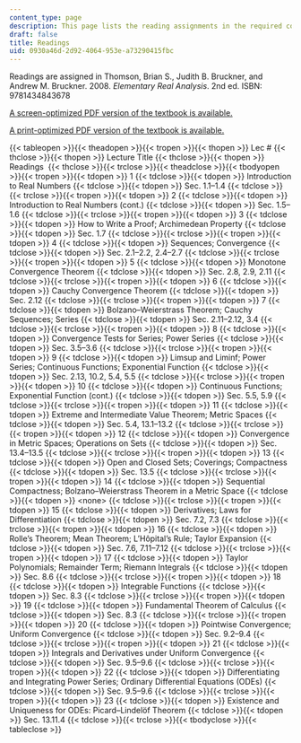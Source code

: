```yaml
---
content_type: page
description: This page lists the reading assignments in the required course textbook.
draft: false
title: Readings
uid: 0930a46d-2d92-4064-953e-a73290415fbc
---
```

Readings are assigned in Thomson, Brian S., Judith B. Bruckner, and Andrew M. Bruckner. 2008. *Elementary Real Analysis*. 2nd ed. ISBN: 9781434843678

[A screen-optimized PDF version of the textbook is available.](https://classicalrealanalysis.info/com/documents/TBB-AllChapters-Landscape.pdf)         

[A print-optimized PDF version of the textbook is available.](https://classicalrealanalysis.info/com/documents/TBB-AllChapters-Portrait.pdf)                      

{{< tableopen >}}{{< theadopen >}}{{< tropen >}}{{< thopen >}}
Lec #
{{< thclose >}}{{< thopen >}}
Lecture Title
{{< thclose >}}{{< thopen >}}
Readings 
{{< thclose >}}{{< trclose >}}{{< theadclose >}}{{< tbodyopen >}}{{< tropen >}}{{< tdopen >}}
1
{{< tdclose >}}{{< tdopen >}}
Introduction to Real Numbers
{{< tdclose >}}{{< tdopen >}}
Sec. 1.1–1.4
{{< tdclose >}}{{< trclose >}}{{< tropen >}}{{< tdopen >}}
2
{{< tdclose >}}{{< tdopen >}}
Introduction to Real Numbers (cont.)
{{< tdclose >}}{{< tdopen >}}
Sec. 1.5–1.6
{{< tdclose >}}{{< trclose >}}{{< tropen >}}{{< tdopen >}}
3
{{< tdclose >}}{{< tdopen >}}
How to Write a Proof; Archimedean Property
{{< tdclose >}}{{< tdopen >}}
Sec. 1.7
{{< tdclose >}}{{< trclose >}}{{< tropen >}}{{< tdopen >}}
4
{{< tdclose >}}{{< tdopen >}}
Sequences; Convergence
{{< tdclose >}}{{< tdopen >}}
Sec. 2.1–2.2, 2.4–2.7
{{< tdclose >}}{{< trclose >}}{{< tropen >}}{{< tdopen >}}
5
{{< tdclose >}}{{< tdopen >}}
Monotone Convergence Theorem
{{< tdclose >}}{{< tdopen >}}
Sec. 2.8, 2.9, 2.11
{{< tdclose >}}{{< trclose >}}{{< tropen >}}{{< tdopen >}}
6
{{< tdclose >}}{{< tdopen >}}
Cauchy Convergence Theorem
{{< tdclose >}}{{< tdopen >}}
Sec. 2.12
{{< tdclose >}}{{< trclose >}}{{< tropen >}}{{< tdopen >}}
7
{{< tdclose >}}{{< tdopen >}}
Bolzano–Weierstrass Theorem; Cauchy Sequences; Series
{{< tdclose >}}{{< tdopen >}}
Sec. 2.11–2.12, 3.4
{{< tdclose >}}{{< trclose >}}{{< tropen >}}{{< tdopen >}}
8
{{< tdclose >}}{{< tdopen >}}
Convergence Tests for Series; Power Series
{{< tdclose >}}{{< tdopen >}}
Sec. 3.5–3.6
{{< tdclose >}}{{< trclose >}}{{< tropen >}}{{< tdopen >}}
9
{{< tdclose >}}{{< tdopen >}}
Limsup and Liminf; Power Series; Continuous Functions; Exponential Function
{{< tdclose >}}{{< tdopen >}}
Sec. 2.13, 10.2, 5.4, 5.5
{{< tdclose >}}{{< trclose >}}{{< tropen >}}{{< tdopen >}}
10
{{< tdclose >}}{{< tdopen >}}
Continuous Functions; Exponential Function (cont.)
{{< tdclose >}}{{< tdopen >}}
Sec. 5.5, 5.9
{{< tdclose >}}{{< trclose >}}{{< tropen >}}{{< tdopen >}}
11
{{< tdclose >}}{{< tdopen >}}
Extreme and Intermediate Value Theorem; Metric Spaces
{{< tdclose >}}{{< tdopen >}}
Sec. 5.4, 13.1–13.2
{{< tdclose >}}{{< trclose >}}{{< tropen >}}{{< tdopen >}}
12
{{< tdclose >}}{{< tdopen >}}
Convergence in Metric Spaces; Operations on Sets
{{< tdclose >}}{{< tdopen >}}
Sec. 13.4–13.5
{{< tdclose >}}{{< trclose >}}{{< tropen >}}{{< tdopen >}}
13
{{< tdclose >}}{{< tdopen >}}
Open and Closed Sets; Coverings; Compactness
{{< tdclose >}}{{< tdopen >}}
Sec. 13.5
{{< tdclose >}}{{< trclose >}}{{< tropen >}}{{< tdopen >}}
14
{{< tdclose >}}{{< tdopen >}}
Sequential Compactness; Bolzano–Weierstrass Theorem in a Metric Space
{{< tdclose >}}{{< tdopen >}}
\<none>
{{< tdclose >}}{{< trclose >}}{{< tropen >}}{{< tdopen >}}
15
{{< tdclose >}}{{< tdopen >}}
Derivatives; Laws for Differentiation
{{< tdclose >}}{{< tdopen >}}
Sec. 7.2, 7.3
{{< tdclose >}}{{< trclose >}}{{< tropen >}}{{< tdopen >}}
16
{{< tdclose >}}{{< tdopen >}}
Rolle’s Theorem; Mean Theorem; L’Hôpital’s Rule; Taylor Expansion
{{< tdclose >}}{{< tdopen >}}
Sec. 7.6, 7.11–7.12
{{< tdclose >}}{{< trclose >}}{{< tropen >}}{{< tdopen >}}
17
{{< tdclose >}}{{< tdopen >}}
Taylor Polynomials; Remainder Term; Riemann Integrals
{{< tdclose >}}{{< tdopen >}}
Sec. 8.6
{{< tdclose >}}{{< trclose >}}{{< tropen >}}{{< tdopen >}}
18
{{< tdclose >}}{{< tdopen >}}
Integrable Functions
{{< tdclose >}}{{< tdopen >}}
Sec. 8.3
{{< tdclose >}}{{< trclose >}}{{< tropen >}}{{< tdopen >}}
19
{{< tdclose >}}{{< tdopen >}}
Fundamental Theorem of Calculus
{{< tdclose >}}{{< tdopen >}}
Sec. 8.3
{{< tdclose >}}{{< trclose >}}{{< tropen >}}{{< tdopen >}}
20
{{< tdclose >}}{{< tdopen >}}
Pointwise Convergence; Uniform Convergence
{{< tdclose >}}{{< tdopen >}}
Sec. 9.2–9.4
{{< tdclose >}}{{< trclose >}}{{< tropen >}}{{< tdopen >}}
21
{{< tdclose >}}{{< tdopen >}}
Integrals and Derivatives under Uniform Convergence
{{< tdclose >}}{{< tdopen >}}
Sec. 9.5–9.6
{{< tdclose >}}{{< trclose >}}{{< tropen >}}{{< tdopen >}}
22
{{< tdclose >}}{{< tdopen >}}
Differentiating and Integrating Power Series; Ordinary Differential Equations (ODEs)
{{< tdclose >}}{{< tdopen >}}
Sec. 9.5–9.6
{{< tdclose >}}{{< trclose >}}{{< tropen >}}{{< tdopen >}}
23
{{< tdclose >}}{{< tdopen >}}
Existence and Uniqueness for ODEs: Picard–Lindelöf Theorem
{{< tdclose >}}{{< tdopen >}}
Sec. 13.11.4
{{< tdclose >}}{{< trclose >}}{{< tbodyclose >}}{{< tableclose >}}